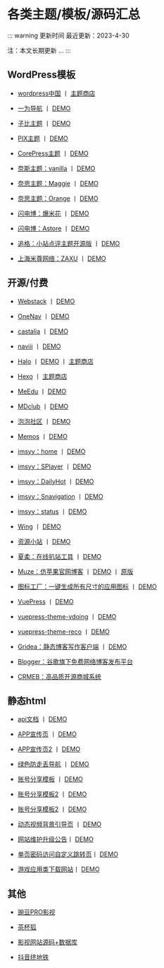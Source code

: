 # 各类主题/模板/源码汇总

::: warning 更新时间
最近更新：2023-4-30

注：本文长期更新 ...
:::


## WordPress模板

* [wordpress中国](https://cn.wordpress.org/) 丨 [主题商店](https://cn.wordpress.org/themes/)



* [一为导航](https://www.iotheme.cn/store/onenav.html) 丨 [DEMO](https://nav.iowen.cn/)

* [子比主题](https://www.zibll.com/) 丨 [DEMO](https://demo.zibll.com/)

* [PIX主题](https://www.get.top/shop/64.html) 丨 [DEMO](https://pixit.cn/)

* [CorePress主题](https://www.lovestu.com/corepress-free) 丨 [DEMO](https://www.lovestu.com/)



* [奈斯主题：vanilla](https://www.nicetheme.cn/store/vanilla-wordpress-theme) 丨 [DEMO](https://bananahub.nicetheme.xyz/) 

* [奈思主题：Maggie](https://www.nicetheme.cn/store/maggie) 丨 [DEMO](https://theme.nicetheme.xyz/maggie/) 

* [奈思主题：Orange](https://www.nicetheme.cn/store/orange-theme) 丨 [DEMO](https://orange.demo.nicetheme.xyz/)



* [闪电博：爆米花](https://www.wbolt.com/themes/popcorn) 丨 [DEMO](https://popcorn.demo.wbolt.com/)

* [闪电博：Astore](https://www.wbolt.com/themes/astore) 丨 [DEMO](https://www.inpandora.com/?ref=wbolt)



* [追格：小站点评主题开源版](https://gitee.com/zhuige_com/zhuige_theme_xzdp_free) 丨 [DEMO](https://www.zhuige.com)

* [上海米尊网络：ZAXU](https://www.zaxu.com/) 丨 [DEMO](https://demo.zaxu.com/)




## 开源/付费

* [Webstack](https://github.com/WebStackPage/WebStackPage.github.io) 丨 [DEMO](http://webstack.cc/cn/index.html)

* [OneNav](https://www.onenav.top/) 丨 [DEMO](https://nav.rss.ink/)

* [castalia](https://github.com/afterwork-design/castalia) 丨 [DEMO](https://afterwork-design.github.io/castalia/)

* [naviii](https://github.com/eehhh/naviii) 丨 [DEMO](https://start.uue.me/)


* [Halo](https://halo.run/) 丨 [DEMO](https://demo.halo.run/) 丨 [主题商店](https://halo.run/store/apps)

* [Hexo](https://hexo.io/zh-cn/) 丨 [主题商店](https://hexo.io/themes/)

* [MeEdu](https://meedu.vip/h5.html) 丨 [DEMO](https://h5.meedu.xyz/)

* [MDclub](https://www.mdclub.org/) 丨 [DEMO](https://community.mdclub.org/)


* [泡泡社区](https://github.com/rocboss/paopao-ce) 丨 [DEMO](https://www.paopao.info/)

* [Memos](https://usememos.com/) 丨 [DEMO](https://demo.usememos.com/)


* [imsyy：home](https://github.com/imsyy/home) 丨 [DEMO](https://www.imsyy.top/)

* [imsyy：SPlayer](https://github.com/imsyy/SPlayer) 丨 [DEMO](https://music.imsyy.top/)

* [imsyy：DailyHot](https://github.com/imsyy/DailyHot) 丨 [DEMO](https://hot.imsyy.top/)

* [imsyy：Snavigation](https://github.com/imsyy/Snavigation) 丨 [DEMO](https://nav.imsyy.top/)

* [imsyy：status](https://github.com/imsyy/status) 丨 [DEMO](https://status.imsyy.top/)



* [Wing](https://github.com/Tokinx/Wing) 丨 [DEMO](https://biji.io/)

* [资源小站](https://github.com/Dr0ii/LockStore) 丨 [DEMO](http://www.lockstore.top/)

* [夏柔：在线扒站工具](https://gitee.com/xiarou_admin/station-raking-tool) 丨 [DEMO](https://ba.aa1.cn/)

* [Muze：仿苹果官网博客](https://github.com/muze-page/my-wp-json) 丨 [DEMO](http://h5.npc.ink/) 丨 [原版](https://www.apple.com.cn/newsroom/)

* [图标工厂：一键生成所有尺寸的应用图标](https://github.com/zhanghuanchong/icon-workshop) 丨 [DEMO](https://icon.wuruihong.com/)
  

* [VuePress](https://github.com/vuepress/vuepress-next) 丨 [DEMO](https://v2.vuepress.vuejs.org/zh/) 

* [vuepress-theme-vdoing](https://github.com/xugaoyi/vuepress-theme-vdoing) 丨 [DEMO](https://doc.xugaoyi.com/) 

* [vuepress-theme-reco](https://github.com/vuepress-reco/vuepress-theme-reco) 丨 [DEMO](https://vuepress-theme-reco.recoluan.com/) 


* [Gridea：静态博客写作客户端](https://github.com/getgridea/gridea) 丨 [DEMO](https://open.gridea.dev/) 

* [Blogger：谷歌旗下免费网络博客发布平台](https://www.blogger.com/) 

* [CRMEB：高品质开源商城系统](https://www.crmeb.com/)



## 静态html

* [api文档](https://github.com/Yiov/static-apidoc) 丨 [DEMO](https://yiov.github.io/static-apidoc/)


* [APP宣传页](https://github.com/Yiov/static-app) 丨 [DEMO](https://yiov.github.io/static-app/)


* [APP宣传页2](https://github.com/Yiov/static-app2) 丨 [DEMO](https://yiov.github.io/static-app2/)


* [绿色防走丢导航](https://github.com/Yiov/static-nav) 丨 [DEMO](https://yiov.github.io/static-nav/)


* [账号分享模板](https://github.com/Yiov/static-share) 丨 [DEMO](https://yiov.github.io/static-share/)


* [账号分享模板2](https://github.com/Yiov/static-share2) 丨 [DEMO](https://yiov.github.io/static-share2/)


* [账号分享模板2](https://github.com/Yiov/static-share2) 丨 [DEMO](https://yiov.github.io/static-share2/)


* [动态视频背景引导页](https://github.com/Yiov/static-video/) 丨 [DEMO](https://yiov.github.io/static-video/)


* [网站维护升级公告](https://github.com/Yiov/static-notice/)丨 [DEMO](https://yiov.github.io/static-notice/)


* [单页密码访问自定义跳转页](https://github.com/Yiov/static-password/)丨 [DEMO](https://yiov.github.io/static-password/)


* [游戏应用类下载网站](https://github.com/Yiov/static-game/)丨 [DEMO](https://yiov.github.io/static-game/)



## 其他

* [豌豆PRO影视](https://www.wandou.la/)


* [茶杯狐](https://dzp.lanzouk.com/itW9o0z4vleb)


* [影视网站源码+数据库](https://dzp.lanzouk.com/i6DJd0z4vlmj)


* [抖音挤地铁](https://www.123pan.com/s/3LWcVv-Juirh.html)
  
  

  





